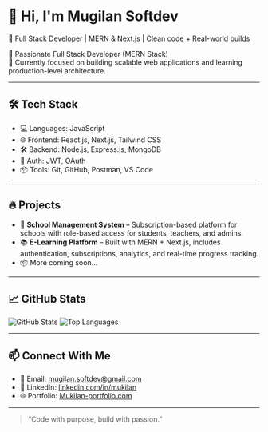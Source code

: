 # 👋 Hi, I'm **Mugilan Softdev**  
🚀 Full Stack Developer | MERN & Next.js | Clean code + Real-world builds


🚀 Passionate Full Stack Developer (MERN Stack)  
🎯 Currently focused on building scalable web applications and learning production-level architecture.

---

## 🛠️ Tech Stack

- 💻 Languages: JavaScript
- 🌐 Frontend: React.js, Next.js, Tailwind CSS
- 🛠 Backend: Node.js, Express.js, MongoDB
- 🔐 Auth: JWT, OAuth
- 📦 Tools: Git, GitHub, Postman, VS Code

---

## 🔥 Projects

- 📘 **School Management System** – Subscription-based platform for schools with role-based access for students, teachers, and admins.
- 📚 **E-Learning Platform** – Built with MERN + Next.js, includes authentication, subscriptions, analytics, and real-time progress tracking.
- 📦 More coming soon...

---

## 📈 GitHub Stats

![GitHub Stats](https://github-readme-stats.vercel.app/api?username=MugiRaja&show_icons=true&theme=tokyonight)
![Top Languages](https://github-readme-stats.vercel.app/api/top-langs/?username=MugiRaja&layout=compact&theme=tokyonight)

---

## 📫 Connect With Me

- 📧 Email: mugilan.softdev@gmail.com  
- 💼 LinkedIn: [linkedin.com/in/mukilan](https://www.linkedin.com/in/mukilan-r-38609627a/)
- 🌐 Portfolio: [Mukilan-portfolio.com](https://my-app-self-zeta.vercel.app/)

---

> “Code with purpose, build with passion.”

